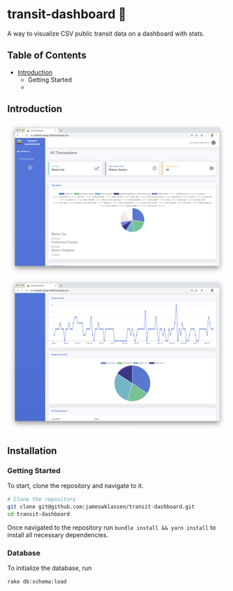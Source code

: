 # transit-dashboard 🚌

A way to visualize CSV public transit data on a dashboard with stats.

## Table of Contents
- [Introduction](#introduction)
  - Getting Started
  - 


## Introduction

![overview1](docs/overview1.png)
![overview2](docs/overview2.png)

## Installation

### Getting Started

To start, clone the repository and navigate to it.

```sh
# Clone the repository
git clone git@github.com:jameswklassen/transit-dashboard.git
cd transit-dashboard
```


Once navigated to the repository run `bundle install && yarn install` to install all necessary dependencies.

### Database

To initialize the database, run
```sh
rake db:schema:load
```
